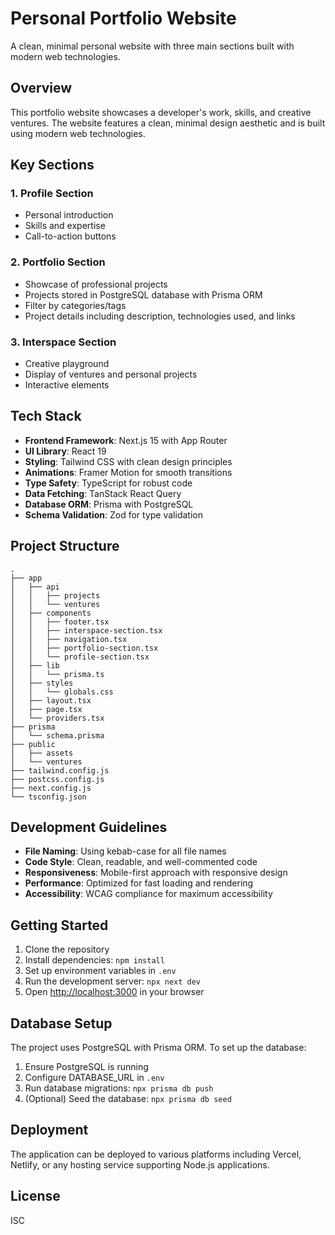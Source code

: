# Personal Portfolio Website

A clean, minimal personal website with three main sections built with modern web technologies.

## Overview

This portfolio website showcases a developer's work, skills, and creative ventures. The website features a clean, minimal design aesthetic and is built using modern web technologies.

## Key Sections

### 1. Profile Section
- Personal introduction
- Skills and expertise
- Call-to-action buttons

### 2. Portfolio Section
- Showcase of professional projects
- Projects stored in PostgreSQL database with Prisma ORM
- Filter by categories/tags
- Project details including description, technologies used, and links

### 3. Interspace Section
- Creative playground
- Display of ventures and personal projects
- Interactive elements

## Tech Stack

- **Frontend Framework**: Next.js 15 with App Router
- **UI Library**: React 19
- **Styling**: Tailwind CSS with clean design principles
- **Animations**: Framer Motion for smooth transitions
- **Type Safety**: TypeScript for robust code
- **Data Fetching**: TanStack React Query
- **Database ORM**: Prisma with PostgreSQL
- **Schema Validation**: Zod for type validation

## Project Structure

```
.
├── app
│   ├── api
│   │   ├── projects
│   │   └── ventures
│   ├── components
│   │   ├── footer.tsx
│   │   ├── interspace-section.tsx
│   │   ├── navigation.tsx
│   │   ├── portfolio-section.tsx
│   │   └── profile-section.tsx
│   ├── lib
│   │   └── prisma.ts
│   ├── styles
│   │   └── globals.css
│   ├── layout.tsx
│   ├── page.tsx
│   └── providers.tsx
├── prisma
│   └── schema.prisma
├── public
│   ├── assets
│   └── ventures
├── tailwind.config.js
├── postcss.config.js
├── next.config.js
└── tsconfig.json
```

## Development Guidelines

- **File Naming**: Using kebab-case for all file names
- **Code Style**: Clean, readable, and well-commented code
- **Responsiveness**: Mobile-first approach with responsive design
- **Performance**: Optimized for fast loading and rendering
- **Accessibility**: WCAG compliance for maximum accessibility

## Getting Started

1. Clone the repository
2. Install dependencies: `npm install`
3. Set up environment variables in `.env`
4. Run the development server: `npx next dev`
5. Open [http://localhost:3000](http://localhost:3000) in your browser

## Database Setup

The project uses PostgreSQL with Prisma ORM. To set up the database:

1. Ensure PostgreSQL is running
2. Configure DATABASE_URL in `.env`
3. Run database migrations: `npx prisma db push`
4. (Optional) Seed the database: `npx prisma db seed`

## Deployment

The application can be deployed to various platforms including Vercel, Netlify, or any hosting service supporting Node.js applications.

## License

ISC